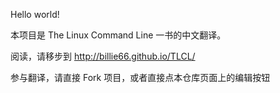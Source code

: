 Hello world!

本项目是 The Linux Command Line 一书的中文翻译。

阅读，请移步到 <http://billie66.github.io/TLCL/>

参与翻译，请直接 Fork 项目，或者直接点本仓库页面上的编辑按钮
